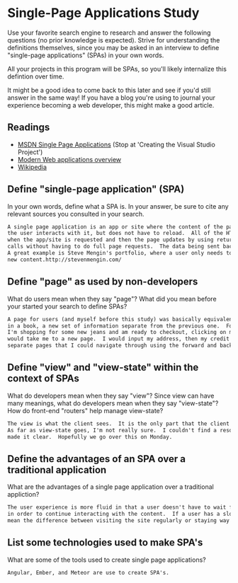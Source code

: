# Single-Page Applications Study

Use your favorite search engine to research and answer the following questions
(no prior knowledge is expected). Strive for understanding the definitions
themselves, since you may be asked in an interview to define "single-page
applications" (SPAs) in your own words.

All your projects in this program will be SPAs, so you'll likely internalize
this defintion over time.

It might be a good idea to come back to this later and see if you'd still answer
in the same way! If you have a blog you're using to journal your experience
becoming a web developer, this might make a good article.

## Readings

-   [MSDN Single Page Applications](https://msdn.microsoft.com/en-us/magazine/dn463786.aspx) (Stop at 'Creating the Visual Studio Project')
-   [Modern Web applications overview](http://singlepageappbook.com/goal.html)
-   [Wikipedia](https://en.wikipedia.org/wiki/Single-page_application)

## Define "single-page application" (SPA)

In your own words, define what a SPA is. In your answer, be sure to cite any
relevant sources you consulted in your search.

```md
A single page application is an app or site where the content of the page changes as
the user interacts with it, but does not have to reload.  All of the HTML loads initially
when the app/site is requested and then the page updates by using returned JSON from AJAX
calls without having to do full page requests.  The data being sent back and forth and the presentation to the user are separated.
A great example is Steve Mengin's portfolio, where a user only needs to scroll to load
new content.http://stevenmengin.com/
```

## Define "page" as used by non-developers

What do users mean when they say "page"? What did you mean before your started
your search to define SPAs?

```md
A page for users (and myself before this study) was basically equivalent to the page
in a book, a new set of information separate from the previous one.  For example, if
I'm shopping for some new jeans and am ready to checkout, clicking on my shopping cart
would take me to a new page.  I would input my address, then my credit car info, all on
separate pages that I could navigate through using the forward and back buttons.
```

## Define "view" and "view-state" within the context of SPAs

What do developers mean when they say "view"? Since view can have many meanings,
what do developers mean when they say "view-state"? How do front-end "routers"
help manage view-state?

```md
The view is what the client sees.  It is the only part that the client will interact with.
As far as view-state goes, I'm not really sure.  I couldn't find a resource that particularly
made it clear.  Hopefully we go over this on Monday.
```

## Define the advantages of an SPA over a traditional application

What are the advantages of a single page application over a traditional appliction?

```md
The user experience is more fluid in that a user doesn't have to wait for page reloads
in order to continue interacting with the content.  If a user has a slow computer, this could
mean the difference between visiting the site regularly or staying way entirely.
```

## List some technologies used to make SPA's

What are some of the tools used to create single page applications?

```md
Angular, Ember, and Meteor are use to create SPA's.
```
